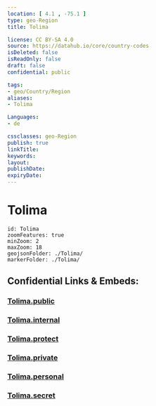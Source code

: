 ```yaml
---
location: [ 4.1 , -75.1 ] 
type: geo-Region
title: Tolima

license: CC BY-SA 4.0
source: https://datahub.io/core/country-codes
isDeleted: false
isReadOnly: false
draft: false
confidential: public

tags:
- geo/Country/Region
aliases:
- Tolima

Languages:
- de

cssclasses: geo-Region
publish: true
linkTitle: 
keywords: 
layout: 
publishDate: 
expiryDate: 
---
```


# Tolima

```leaflet
id: Tolima
zoomFeatures: true 
minZoom: 2 
maxZoom: 18
geojsonFolder: ./Tolima/
markerFolder: ./Tolima/
```


## Confidential Links & Embeds: 

### [Tolima.public](/_public/\Earth\Continent\America~South\Colombia\departments~ColombiaTolima.public.md) 

### [Tolima.internal](/_internal/\Earth\Continent\America~South\Colombia\departments~ColombiaTolima.internal.md) 

### [Tolima.protect](/_protect/\Earth\Continent\America~South\Colombia\departments~ColombiaTolima.protect.md) 

### [Tolima.private](/_private/\Earth\Continent\America~South\Colombia\departments~ColombiaTolima.private.md) 

### [Tolima.personal](/_personal/\Earth\Continent\America~South\Colombia\departments~ColombiaTolima.personal.md) 

### [Tolima.secret](/_secret/\Earth\Continent\America~South\Colombia\departments~ColombiaTolima.secret.md)

